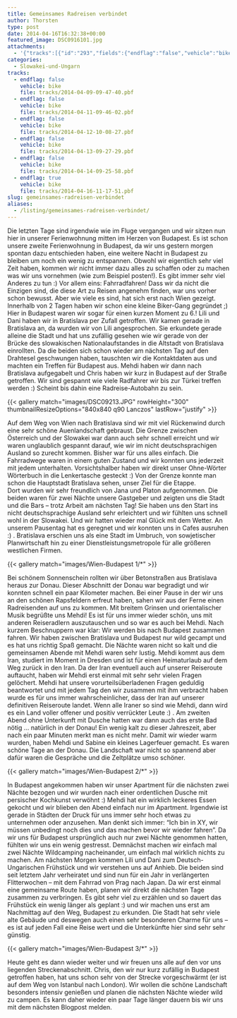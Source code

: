 ```yaml
---
title: Gemeinsames Radreisen verbindet
author: Thorsten
type: post
date: 2014-04-16T16:32:38+00:00
featured_image: DSC0916101.jpg
attachments:
  - '{"tracks":[{"id":"293","fields":{"endflag":"false","vehicle":"bike"}},{"id":"294","fields":{"endflag":"false","vehicle":"bike"}},{"id":"295","fields":{"endflag":"false","vehicle":"bike"}},{"id":"296","fields":{"endflag":"false","vehicle":"bike"}},{"id":"297","fields":{"endflag":"false","vehicle":"bike"}},{"id":"298","fields":{"endflag":"true","vehicle":"bike"}}]}'
categories:
  - Slowakei-und-Ungarn
tracks:
  - endflag: false
    vehicle: bike
    file: tracks/2014-04-09-09-47-40.pbf
  - endflag: false
    vehicle: bike
    file: tracks/2014-04-11-09-46-02.pbf
  - endflag: false
    vehicle: bike
    file: tracks/2014-04-12-10-08-27.pbf
  - endflag: false
    vehicle: bike
    file: tracks/2014-04-13-09-27-29.pbf
  - endflag: false
    vehicle: bike
    file: tracks/2014-04-14-09-25-58.pbf
  - endflag: true
    vehicle: bike
    file: tracks/2014-04-16-11-17-51.pbf
slug: gemeinsames-radreisen-verbindet
aliases:
  - /listing/gemeinsames-radreisen-verbindet/
---
```

Die letzten Tage sind irgendwie wie im Fluge vergangen und wir sitzen nun hier in unserer Ferienwohnung mitten im Herzen von Budapest. Es ist schon unsere zweite Ferienwohnung in Budapest, da wir uns gestern morgen spontan dazu entschieden haben, eine weitere Nacht in Budapest zu bleiben um noch ein wenig zu entspannen. Obwohl wir eigentlich sehr viel Zeit haben, kommen wir nicht immer dazu alles zu schaffen oder zu machen was wir uns vornehmen (wie zum Beispiel posten!). Es gibt immer sehr viel Anderes zu tun :) Vor allem eins: Fahrradfahren! Dass wir da nicht die Einzigen sind, die diese Art zu Reisen angenehm finden, war uns vorher schon bewusst. Aber wie viele es sind, hat sich erst nach Wien gezeigt. Innerhalb von 2 Tagen haben wir schon eine kleine Biker-Gang gegründet ;) Hier in Budapest waren wir sogar für einen kurzen Moment zu 6.! Lili und Dani haben wir in Bratislava per Zufall getroffen. Wir kamen gerade in Bratislava an, da wurden wir von Lili angesprochen. Sie erkundete gerade alleine die Stadt und hat uns zufällig gesehen wie wir gerade von der Brücke des slowakischen Nationalaufstandes in die Altstadt von Bratislava einrollten. Da die beiden sich schon wieder am nächsten Tag auf den Drahtesel geschwungen haben, tauschten wir die Kontaktdaten aus und machten ein Treffen für Budapest aus. Mehdi haben wir dann nach Bratislava aufgegabelt und Chris haben wir kurz in Budapest auf der Straße getroffen. Wir sind gespannt wie viele Radfahrer wir bis zur Türkei treffen werden :) Scheint bis dahin eine Radreise-Autobahn zu sein.

{{< gallery match="images/DSC09213.JPG" rowHeight="300" thumbnailResizeOptions="840x840 q90 Lanczos" lastRow="justify" >}}

Auf dem Weg von Wien nach Bratislava sind wir mit viel Rückenwind durch eine sehr schöne Auenlandschaft gebraust. Die Grenze zwischen Österreich und der Slowakei war dann auch sehr schnell erreicht und wir waren unglaublich gespannt darauf, wie wir im nicht deutschsprachigen Ausland so zurecht kommen. Bisher war für uns alles einfach. Die Fahrradwege waren in einem guten Zustand und wir konnten uns jederzeit mit jedem unterhalten. Vorsichtshalber haben wir direkt unser Ohne-Wörter Wörterbuch in die Lenkertasche gesteckt :) Von der Grenze konnte man schon die Hauptstadt Bratislava sehen, unser Ziel für die Etappe. Dort wurden wir sehr freundlich von Jana und Platon aufgenommen. Die beiden waren für zwei Nächte unsere Gastgeber und zeigten uns die Stadt und die Bars &#8211; trotz Arbeit am nächsten Tag! Sie haben uns den Start ins nicht deutschsprachige Ausland sehr erleichtert und wir fühlten uns schnell wohl in der Slowakei. Und wir hatten wieder mal Glück mit dem Wetter. An unserem Pausentag hat es geregnet und wir konnten uns in Cafes ausruhen :) . Bratislava erschien uns als eine Stadt im Umbruch, von sowjetischer Planwirtschaft hin zu einer Dienstleistungsmetropole für alle größeren westlichen Firmen.

{{< gallery match="images/Wien-Budapest 1/*" >}}

Bei schönem Sonnenschein rollten wir über Betonstraßen aus Bratislava heraus zur Donau. Dieser Abschnitt der Donau war begradigt und wir konnten schnell ein paar Kilometer machen. Bei einer Pause in der wir uns an den schönen Rapsfeldern erfreut haben, sahen wir aus der Ferne einen Radreisenden auf uns zu kommen. Mit breitem Grinsen und orientalischer Musik begrüßte uns Mehdi! Es ist für uns immer wieder schön, uns mit anderen Reiseradlern auszutauschen und so war es auch bei Mehdi. Nach kurzem Beschnuppern war klar: Wir werden bis nach Budapest zusammen fahren. Wir haben zwischen Bratislava und Budapest nur wild gecampt und es hat uns richtig Spaß gemacht. Die Nächte waren nicht so kalt und die gemeinsamen Abende mit Mehdi waren sehr lustig. Mehdi kommt aus dem Iran, studiert im Moment in Dresden und ist für einen Heimaturlaub auf dem Weg zurück in den Iran. Da der Iran eventuell auch auf unserer Reiseroute auftaucht, haben wir Mehdi erst einmal mit sehr sehr vielen Fragen gelöchert. Mehdi hat unsere vorurteilsüberladenen Fragen geduldig beantwortet und mit jedem Tag den wir zusammen mit ihm verbracht haben wurde es für uns immer wahrscheinlicher, dass der Iran auf unserer definitiven Reiseroute landet. Wenn alle Iraner so sind wie Mehdi, dann wird es ein Land voller offener und positiv verrückter Leute :) . Am zweiten Abend ohne Unterkunft mit Dusche hatten war dann auch das erste Bad nötig &#8230; natürlich in der Donau! Ein wenig kalt zu dieser Jahreszeit, aber nach ein paar Minuten merkt man es nicht mehr. Damit wir wieder warm wurden, haben Mehdi und Sabine ein kleines Lagerfeuer gemacht. Es waren schöne Tage an der Donau. Die Landschaft war nicht so spannend aber dafür waren die Gespräche und die Zeltplätze umso schöner.

{{< gallery match="images/Wien-Budapest 2/*" >}}

In Budapest angekommen haben wir unser Apartment für die nächsten zwei Nächte bezogen und wir wurden nach einer ordentlichen Dusche mit persischer Kochkunst verwöhnt :) Mehdi hat ein wirklich leckeres Essen gekocht und wir blieben den Abend einfach nur im Apartment. Irgendwie ist gerade in Städten der Druck für uns immer sehr hoch etwas zu unternehmen oder anzusehen. Man denkt sich immer: &#8220;Ich bin in XY, wir müssen unbedingt noch dies und das machen bevor wir wieder fahren&#8221;. Da wir uns für Budapest ursprünglich auch nur zwei Nächte genommen hatten, fühlten wir uns ein wenig gestresst. Demnächst machen wir einfach mal zwei Nächte Wildcamping nacheinander, um einfach mal wirklich nichts zu machen. Am nächsten Morgen kommen Lili und Dani zum Deutsch-Ungarischen Frühstück und wir verstehen uns auf Anhieb. Die beiden sind seit letztem Jahr verheiratet und sind nun für ein Jahr in verlängerten Flitterwochen &#8211; mit dem Fahrrad von Prag nach Japan. Da wir erst einmal eine gemeinsame Route haben, planen wir direkt die nächsten Tage zusammen zu verbringen. Es gibt sehr viel zu erzählen und so dauert das Frühstück ein wenig länger als geplant :) und wir machen uns erst am Nachmittag auf den Weg, Budapest zu erkunden. Die Stadt hat sehr viele alte Gebäude und deswegen auch einen sehr besonderen Charme für uns &#8211; es ist auf jeden Fall eine Reise wert und die Unterkünfte hier sind sehr sehr günstig.

{{< gallery match="images/Wien-Budapest 3/*" >}}

Heute geht es dann wieder weiter und wir freuen uns alle auf den vor uns liegenden Streckenabschnitt. Chris, den wir nur kurz zufällig in Budapest getroffen haben, hat uns schon sehr von der Strecke vorgeschwärmt (er ist auf dem Weg von Istanbul nach London). Wir wollen die schöne Landschaft besonders intensiv genießen und planen die nächsten Nächte wieder wild zu campen. Es kann daher wieder ein paar Tage länger dauern bis wir uns mit dem nächsten Blogpost melden.